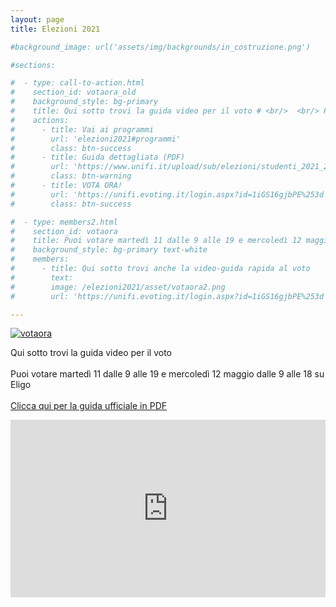 ```yaml
---
layout: page
title: Elezioni 2021

#background_image: url('assets/img/backgrounds/in_costruzione.png')

#sections:

#  - type: call-to-action.html
#    section_id: votaora_old
#    background_style: bg-primary
#    title: Qui sotto trovi la guida video per il voto # <br/>  <br/> Puoi votare martedì 11 dalle 9 alle 19 e mercoledì 12 maggio dalle 9 alle 18 su Eligo
#    actions:
#      - title: Vai ai programmi
#        url: 'elezioni2021#programmi'
#        class: btn-success
#      - title: Guida dettagliata (PDF)
#        url: 'https://www.unifi.it/upload/sub/elezioni/studenti_2021_2023/guida_voto_eligo.pdf'
#        class: btn-warning
#      - title: VOTA ORA!
#        url: 'https://unifi.evoting.it/login.aspx?id=1iGS16gjbPE%253d'
#        class: btn-success

#  - type: members2.html
#    section_id: votaora
#    title: Puoi votare martedì 11 dalle 9 alle 19 e mercoledì 12 maggio dalle 9 alle 18 su Eligo
#    background_style: bg-primary text-white
#    members:
#      - title: Qui sotto trovi anche la video-guida rapida al voto
#        text:
#        image: /elezioni2021/asset/votaora2.png
#        url: 'https://unifi.evoting.it/login.aspx?id=1iGS16gjbPE%253d'

---
```


<html>
   <head>
      <title>HTML Image as link</title>
   </head>
   <body>
<!--      The following image works as a link:<br>
--->
      <a href="https://unifi.evoting.it/login.aspx?id=1iGS16gjbPE%253d">
     <img src="https://studentidisinistra.it/elezioni2021/asset/votaora3.png" alt="votaora" class="embed-responsive">
     </a>
   </body>
</html>


Qui sotto trovi la guida video per il voto
<br> <br>
Puoi votare martedì 11 dalle 9 alle 19 e mercoledì 12 maggio dalle 9 alle 18 su Eligo
<br> <br>
<a href="https://www.unifi.it/upload/sub/elezioni/studenti_2021_2023/guida_voto_eligo.pdf">Clicca qui per la guida ufficiale in PDF</a>


<html>
    <style>
      .wrap-element {
        position: relative;
        overflow: hidden;
        padding-top: 56.25%;
      }
      .wrapped-iframe {
        position: absolute;
        top: 0;
        left: 0;
        width: 100%;
        height: 100%;
        border: 0;
      }
    </style>
  <body>
    <div class="wrap-element">
      <iframe class="wrapped-iframe" src="https://www.youtube.com/embed/S-sodvEjJ5k?autoplay=1&loop=1&rel=0" gesture="media" allow="encrypted-media" allowfullscreen></iframe>
    </div>
  </body>
</html>
